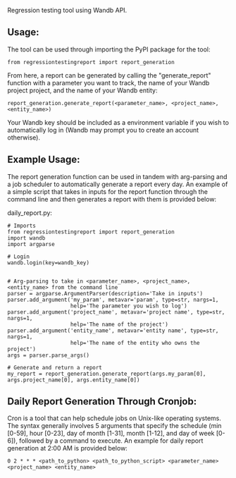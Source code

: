 Regression testing tool using Wandb API.

## Usage:
The tool can be used through importing the PyPI package for the tool:

` from regressiontestingreport import report_generation `

From here, a report can be generated by calling the "generate_report" function with a parameter you want to track, the name of your Wandb project project, and the name of your Wandb entity:

` report_generation.generate_report(<parameter_name>, <project_name>, <entity_name>) `

Your Wandb key should be included as a environment variable if you wish to automatically log in (Wandb may prompt you to create an account otherwise).

## Example Usage:
The report generation function can be used in tandem with arg-parsing and a job scheduler to automatically generate a report every day. An example of a simple script that takes in inputs for the report function through the command line and then generates a report with them is provided below:

daily_report.py: 
```
# Imports
from regressiontestingreport import report_generation
import wandb
import argparse

# Login
wandb.login(key=wandb_key)


# Arg-parsing to take in <parameter_name>, <project_name>, <entity_name> from the command line
parser = argparse.ArgumentParser(description='Take in inputs')
parser.add_argument('my_param', metavar='param', type=str, nargs=1,
                    help='The parameter you wish to log')
parser.add_argument('project_name', metavar='project name', type=str, nargs=1,
                    help='The name of the project')
parser.add_argument('entity_name', metavar='entity name', type=str, nargs=1,
                    help='The name of the entity who owns the project')
args = parser.parse_args()

# Generate and return a report 
my_report = report_generation.generate_report(args.my_param[0], args.project_name[0], args.entity_name[0])
```

## Daily Report Generation Through Cronjob:
Cron is a tool that can help schedule jobs on Unix-like operating systems. The syntax generally involves 5 arguments that specify the schedule (min [0-59], hour [0-23], day of month [1-31], month [1-12], and day of week [0-6]), followed by a command to execute. An example for daily report generation at 2:00 AM is provided below:
```
0 2 * * * <path_to_python> <path_to_python_script> <parameter_name> <project_name> <entity_name>
```



